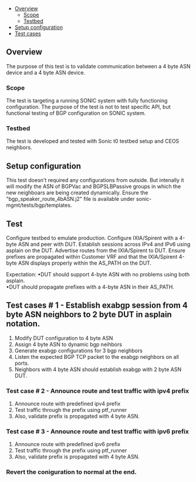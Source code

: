 - [Overview](#overview)
    - [Scope](#scope)
    - [Testbed](#testbed)
- [Setup configuration](#setup-configuration)
- [Test cases](#test-cases)

## Overview
The purpose of this test is to validate communication between a 4 byte ASN device and a 4 byte ASN device.
### Scope
The test is targeting a running SONIC system with fully functioning configuration. The purpose of the test is not to test specific API, but functional testing of BGP configuration on SONIC system.

### Testbed
The test is developed and tested with Sonic t0 testbed setup and CEOS neighbors.

## Setup configuration
This test doesn't required any configurations from outside. But intenally it will modify the ASN of BGPVac and BGPSLBPassive groups in which the new neighboars are being created dynamically. Ensure the "bgp_speaker_route_4bASN.j2" file is available under sonic-mgmt/tests/bgp/templates.

## Test
Configure testbed to emulate production.
Configure IXIA/Spirent with a 4-byte ASN and peer with DUT.
Establish sessions across IPv4 and IPv6 using asplain on the DUT.
Advertise routes from the IXIA/Spirent to DUT.
Ensure prefixes are propagated within Customer VRF 
and that the IXIA/Spirent 4-byte ASN displays properly within the AS_PATH on the DUT.


Expectation:
•DUT should support 4-byte ASN with no problems using both asplain.    
•DUT should propagate prefixes with a 4-byte ASN in their AS_PATH.
## Test cases # 1 - Establish exabgp session from 4 byte ASN neighbors to 2 byte DUT in asplain notation.
1. Modify DUT configuration to 4 byte ASN
2. Assign 4 byte ASN to dynamic bgp neihbors
3. Generate exabgp configurations for 3 bgp neighbors
4. Listen the expected BGP TCP packet to the exabgp neighbors on all ports. 
5. Neighbors with 4 byte ASN should establish exabgp with 2 byte ASN DUT.

### Test case # 2 - Announce route and test traffic with ipv4 prefix
1. Announce route with predefined ipv4 prefix 
2. Test traffic through the prefix using ptf_runner
3. Also, validate prefix is propagated with 4 byte ASN.

### Test case # 3 - Announce route and test traffic with ipv6 prefix
1. Announce route with predefined ipv6 prefix
2. Test traffic through the prefix using ptf_runner
3. Also, validate prefix is propagated with 4 byte ASN.

### Revert the coniguration to normal at the end.
